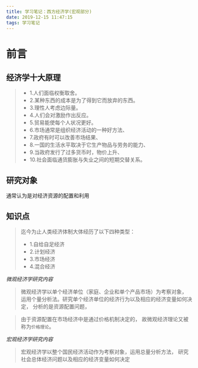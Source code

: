 ```yaml
---
title: 学习笔记：西方经济学(宏观部分)
date: 2019-12-15 11:47:15
tags: 学习笔记
---
```

# 前言
## 经济学十大原理
>* 1.人们面临权衡取舍。
>* 2.某种东西的成本是为了得到它而放弃的东西。
>* 3.理性人考虑边际量。
>* 4.人们会对激励作出反应。
>* 5.贸易能使每个人状况更好。
>* 6.市场通常是组织经济活动的一种好方法、
>* 7.政府有时可以改善市场结果、
>* 8.一国的生活水平取决于它生产物品与劳务的能力、
>* 9.当政府发行了过多货币时，物价上升、
>* 10.社会面临通货膨胀与失业之间的短期交替关系。

## 研究对象
通常认为是对经济资源的配置和利用

## 知识点
> 迄今为止人类经济体制大体经历了以下四种类型：
>* 1.自给自足经济
>* 2.计划经济
>* 3.市场经济
>* 4.混合经济

*微观经济学研究内容*

>微观经济学以单个经济单位（家庭、企业和单个产品市场）为考察对象，
运用个量分析法。研究单个经济单位的经济行为以及相应的经济变量如何决定， 
分析的是资源配置问题，

>由于资源配置在市场经济中是通过价格机制决定的，
故微观经济理论又被称为`价格理论`。

*宏观经济学研究内容*

> 宏观经济学以整个国民经济活动作为考察对象，运用总量分析方法，
>研究社会总体经济问题以及相应的经济变量如何决定

